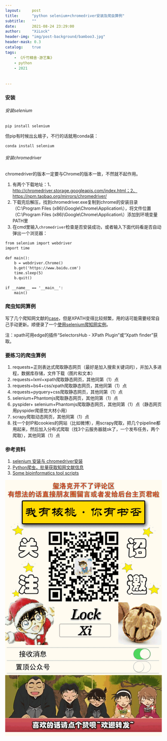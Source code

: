 ```yaml
---
layout:     post
title:      "python selenium+chromedriver安装及爬虫算例"
subtitle:   ""
date:       2021-08-24 23:29:00
author:     "XiLock"
header-img: "img/post-background/bamboo3.jpg"
header-mask: 0.3
catalog:    true
tags:
    - 《斤竹精舍·游艺集》
    - python
    - 2021


---
```



### 安装
###### 安装selenium

```
pip install selenium
```
但pip有时候出幺蛾子，不行的话就用conda装：
```
conda install selenium
```

###### 安装chromedriver
chromedriver的版本一定要与Chrome的版本一致，不然就不起作用。  
1. 有两个下载地址：1、 http://chromedriver.storage.googleapis.com/index.html；2、 https://npm.taobao.org/mirrors/chromedriver/
1. 下载完后解压，找到chromedriver.exe复制到chrome的安装目录（C:\Program Files (x86)\Google\Chrome\Application\），将文件位置（C:\Program Files (x86)\Google\Chrome\Application\）添加到环境变量PATH里
1. 在cmd里输入`chromedriver`检查是否安装成功，或者输入下面代码看是否自动弹出一个浏览器：

```
from selenium import webdriver
import time

def main():
    b = webdriver.Chrome()
    b.get('https://www.baidu.com')
    time.sleep(5)
    b.quit()

if __name__ == '__main__':
    main()
```

### 爬虫知网算例
写了几个爬知网文献的[case](https://github.com/molakirlee/python_selenium)，但是XPATH变得比较频繁，用的话可能需要经常自己手动更新。顺便录了一个[使用selenium爬知网实例](https://www.bilibili.com/video/BV1U44y1k7Yq/)。

注：xpath可用edge的插件“SelectorsHub - XPath Plugin”或“Xpath finder”获取。


### 要练习的爬虫算例
1. requests+正则表达式爬取静态网页（最好是加入搜索关键词的），并加入多进程，数据库存储，文件下载（图片和文本）
2. requests+lxml+xpath爬取静态网页，其他同第（1）点
3. requests+bs4+css/xpath爬取静态网页，其他同第（1）点
4. requests+pyquery+css爬取静态网页，其他同第（1）点
5. selenium+Phantomjs爬取静态网页，其他同第（1）点
6. pyspider+ selenium+Phantomjs爬取静态网页，其他同第（1）点（静态网页用pyspider爬感觉大材小用）
7. scrapy爬取动态网页，其他同第（1）点
8. 找一个封IP和cookies的网站（比如微博），用scrapy爬取，把几个pipeline都用起来，然后加入分布式爬取（找3个云服务器就ok了，一个发布任务，两个爬取），其他同第（1）点

### 参考资料
1. [selenium 安装与 chromedriver安装](https://www.cnblogs.com/lfri/p/10542797.html)
1. [Python爬虫，批量获取知网文献信息](http://events.jianshu.io/p/56722a33ad07)
1. [Some bioinformatics tool scripts](https://github.com/byemaxx/BioTools)

![](/img/wc-tail.GIF)
